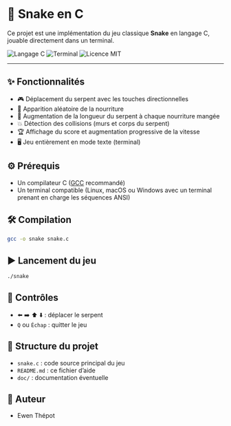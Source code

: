 # 🐍 Snake en C

Ce projet est une implémentation du jeu classique **Snake** en langage C, jouable directement dans un terminal.

![Langage C](https://img.shields.io/badge/C-00599C?style=for-the-badge&logo=c&logoColor=white)
![Terminal](https://img.shields.io/badge/Terminal-black?style=for-the-badge&logo=windows-terminal&logoColor=white)
![Licence MIT](https://img.shields.io/badge/Licence-MIT-green?style=for-the-badge)

---

## ✨ Fonctionnalités

- 🎮 Déplacement du serpent avec les touches directionnelles
- 🍏 Apparition aléatoire de la nourriture
- 🐍 Augmentation de la longueur du serpent à chaque nourriture mangée
- 💥 Détection des collisions (murs et corps du serpent)
- 🏆 Affichage du score et augmentation progressive de la vitesse
- 🖥️ Jeu entièrement en mode texte (terminal)

## ⚙️ Prérequis

- Un compilateur C ([GCC](https://gcc.gnu.org/) recommandé)
- Un terminal compatible (Linux, macOS ou Windows avec un terminal prenant en charge les séquences ANSI)

## 🛠️ Compilation

```bash
gcc -o snake snake.c
```

## ▶️ Lancement du jeu

```bash
./snake
```

## 🎯 Contrôles

- ⬅️ ➡️ ⬆️ ⬇️ : déplacer le serpent
- `Q` ou `Échap` : quitter le jeu

## 📁 Structure du projet

- `snake.c` : code source principal du jeu
- `README.md` : ce fichier d’aide
- `doc/` : documentation éventuelle

## 👤 Auteur

- Ewen Thépot
